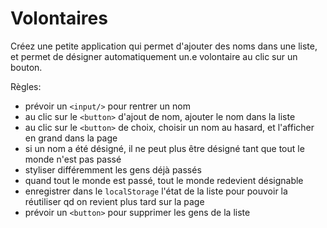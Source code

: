 # Volontaires

Créez une petite application qui permet d'ajouter des noms dans une liste, et permet de désigner automatiquement un.e volontaire au clic sur un bouton.

Règles:
- prévoir un `<input/>` pour rentrer un nom
- au clic sur le `<button>` d'ajout de nom, ajouter le nom dans la liste
- au clic sur le `<button>` de choix, choisir un nom au hasard, et l'afficher en grand dans la page
- si un nom a été désigné, il ne peut plus être désigné tant que tout le monde n'est pas passé
- styliser différemment les gens déjà passés
- quand tout le monde est passé, tout le monde redevient désignable
- enregistrer dans le `localStorage` l'état de la liste pour pouvoir la réutiliser qd on revient plus tard sur la page
- prévoir un `<button>` pour supprimer les gens de la liste



